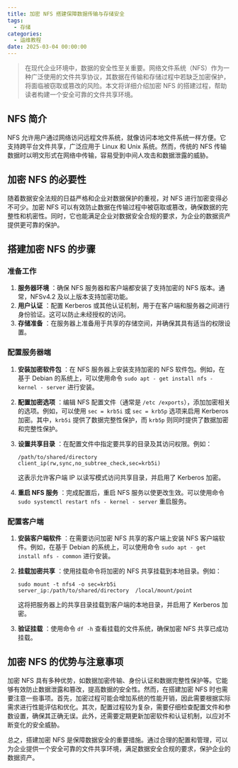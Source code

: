 ```yaml
---
title: 加密 NFS 搭建保障数据传输与存储安全
tags:
  - 存储
categories:
  - 运维教程
date: 2025-03-04 00:00:00
---
```


> 在现代企业环境中，数据的安全性至关重要。网络文件系统（NFS）作为一种广泛使用的文件共享协议，其数据在传输和存储过程中若缺乏加密保护，将面临被窃取或篡改的风险。本文将详细介绍加密 NFS 的搭建过程，帮助读者构建一个安全可靠的文件共享环境。

<!-- more -->

## NFS 简介

NFS 允许用户通过网络访问远程文件系统，就像访问本地文件系统一样方便。它支持跨平台文件共享，广泛应用于 Linux 和 Unix 系统。然而，传统的 NFS 传输数据时以明文形式在网络中传输，容易受到中间人攻击和数据泄露的威胁。

## 加密 NFS 的必要性

随着数据安全法规的日益严格和企业对数据保护的重视，对 NFS 进行加密变得必不可少。加密 NFS 可以有效防止数据在传输过程中被窃取或篡改，确保数据的完整性和机密性。同时，它也能满足企业对数据安全合规的要求，为企业的数据资产提供更可靠的保护。

## 搭建加密 NFS 的步骤

### 准备工作

  1. **服务器环境** ：确保 NFS 服务器和客户端都安装了支持加密的 NFS 版本。通常，NFSv4.2 及以上版本支持加密功能。
  2. **用户认证** ：配置 Kerberos 或其他认证机制，用于在客户端和服务器之间进行身份验证。这可以防止未经授权的访问。
  3. **存储准备** ：在服务器上准备用于共享的存储空间，并确保其具有适当的权限设置。

### 配置服务器端

  1. **安装加密软件包** ：在 NFS 服务器上安装支持加密的 NFS 软件包。例如，在基于 Debian 的系统上，可以使用命令 `sudo apt - get install nfs - kernel - server` 进行安装。
  2. **配置加密选项** ：编辑 NFS 配置文件（通常是 `/etc /exports`），添加加密相关的选项。例如，可以使用 `sec = krb5i` 或 `sec = krb5p` 选项来启用 Kerberos 加密。其中，`krb5i` 提供了数据完整性保护，而 `krb5p` 则同时提供了数据加密和完整性保护。
  3. **设置共享目录** ：在配置文件中指定要共享的目录及其访问权限。例如：
     ```
     /path/to/shared/directory  client_ip(rw,sync,no_subtree_check,sec=krb5i)
     ```

     这表示允许客户端 IP 以读写模式访问共享目录，并启用了 Kerberos 加密。

  4. **重启 NFS 服务** ：完成配置后，重启 NFS 服务以使更改生效。可以使用命令 `sudo systemctl restart nfs - kernel - server` 重启服务。

### 配置客户端

  1. **安装客户端软件** ：在需要访问加密 NFS 共享的客户端上安装 NFS 客户端软件。例如，在基于 Debian 的系统上，可以使用命令 `sudo apt - get install nfs - common` 进行安装。
  2. **挂载加密共享** ：使用挂载命令将加密的 NFS 共享挂载到本地目录。例如：
     ```
     sudo mount -t nfs4 -o sec=krb5i  server_ip:/path/to/shared/directory  /local/mount/point
     ```

     这将把服务器上的共享目录挂载到客户端的本地目录，并启用了 Kerberos 加密。

  3. **验证挂载** ：使用命令 `df -h` 查看挂载的文件系统，确保加密 NFS 共享已成功挂载。

## 加密 NFS 的优势与注意事项

加密 NFS 具有多种优势，如数据加密传输、身份认证和数据完整性保护等。它能够有效防止数据泄露和篡改，提高数据的安全性。然而，在搭建加密 NFS 时也需要注意一些事项。首先，加密过程可能会增加系统的性能开销，因此需要根据实际需求进行性能评估和优化。其次，配置过程较为复杂，需要仔细检查配置文件和参数设置，确保其正确无误。此外，还需要定期更新加密软件和认证机制，以应对不断变化的安全威胁。

总之，搭建加密 NFS 是保障数据安全的重要措施。通过合理的配置和管理，可以为企业提供一个安全可靠的文件共享环境，满足数据安全合规的要求，保护企业的数据资产。